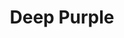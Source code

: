 ---
title: "Deep Purple"
summary: "Deep Purple are an English rock band formed in London in 1968. They are considered to be among the pioneers of heavy metal and modern hard rock, but their musical approach has changed over the years. Originally formed as a psychedelic rock and progressive rock band, they shifted to a heavier sound with their 1970 album Deep Purple in Rock. Deep Purple have been referred to as the \"unholy trinity of British hard rock and heavy metal in the early to mid-seventies\". They were listed in the 1975 Guinness Book of World Records as \"the globe's loudest band\" for a 1972 concert at London's Rainbow Theatre and have sold over 100 million albums worldwide.Deep Purple have had several line-up changes and an eight-year hiatus . The first four line-ups, which constituted the band's original 1968–1976 run, are officially indicated as Mark I , Mark II , Mark III and Mark IV . Mark I comprised the founding members of Deep Purple, Ritchie Blackmore , Rod Evans , Jon Lord , Ian Paice and Nick Simper , while Mark II was the most commercially successful line-up, with Ian Gillan and Roger Glover replacing Evans and Simper respectively. Mark III saw David Coverdale and Glenn Hughes replace Gillan and Glover respectively, while Mark IV featured Tommy Bolin replacing Blackmore. Mark II was revived from 1984–1989 and again from 1992–1993, with Joe Lynn Turner replacing Gillan in the intervening 1989–1992 period. Mark II definitively ended in late 1993, when Blackmore left Deep Purple for the second and final time. He was replaced temporarily by Joe Satriani and then permanently by Steve Morse. In 2002, keyboardist Don Airey replaced Lord, which saw Deep Purple settle into its longest running line-up, unchanged for the next twenty years, until Morse announced his departure from the band in 2022. His place was taken by Simon McBride. Paice, Glover, Gillan, Airey and McBride comprise the current line-up of Deep Purple.
Deep Purple were ranked number 22 on VH1's Greatest Artists of Hard Rock programme, and a poll on radio station Planet Rock ranked them 5th among the \"most influential bands ever\". The band received the Legend Award at the 2008 World Music Awards. Deep Purple were inducted into the Rock and Roll Hall of Fame in 2016."
slug: "deep-purple"
image: "deep-purple.jpg"
apple_music_artist_url: "https://music.apple.com/gb/artist/deep-purple/135532"
wikipedia_url: "https://en.wikipedia.org/wiki/Deep_Purple"
---